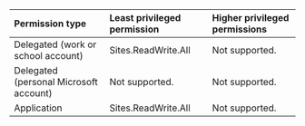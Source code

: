 |Permission type|Least privileged permission|Higher privileged permissions|
|:---|:---|:---|
|Delegated (work or school account)|Sites.ReadWrite.All|Not supported.|
|Delegated (personal Microsoft account)|Not supported.|Not supported.|
|Application|Sites.ReadWrite.All|Not supported.|

